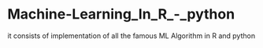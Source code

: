 # Machine-Learning_In_R_-_python
it consists of implementation of all the famous ML Algorithm in R and python
